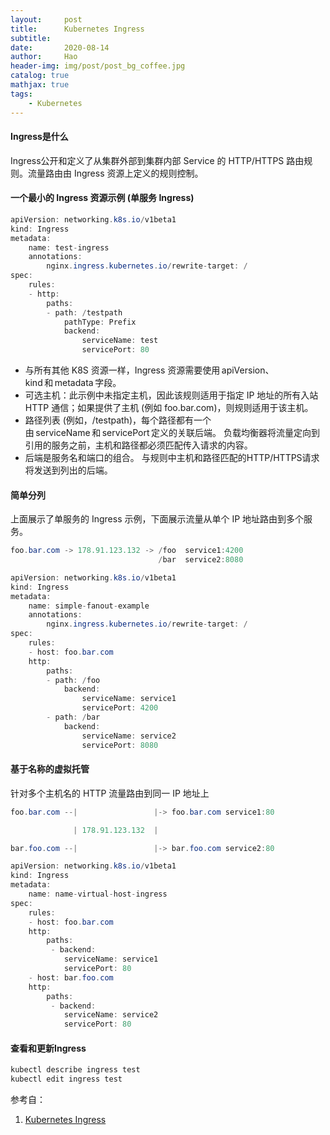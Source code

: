 ```yaml
---
layout:     post
title:      Kubernetes Ingress
subtitle:   
date:       2020-08-14
author:     Hao
header-img: img/post/post_bg_coffee.jpg
catalog: true
mathjax: true
tags:
    - Kubernetes
---
```


#### Ingress是什么

Ingress公开和定义了从集群外部到集群内部 Service 的 HTTP/HTTPS 路由规则。流量路由由 Ingress 资源上定义的规则控制。

#### 一个最小的 Ingress 资源示例 (单服务 Ingress)

```java
apiVersion: networking.k8s.io/v1beta1 
kind: Ingress 
metadata: 
    name: test-ingress 
    annotations: 
        nginx.ingress.kubernetes.io/rewrite-target: / 
spec: 
    rules: 
    - http: 
        paths: 
        - path: /testpath 
            pathType: Prefix 
            backend: 
                serviceName: test 
                servicePort: 80 
```

+ 与所有其他 K8S 资源一样，Ingress 资源需要使用 apiVersion、kind 和 metadata 字段。 
+ 可选主机：此示例中未指定主机，因此该规则适用于指定 IP 地址的所有入站 HTTP 通信；如果提供了主机 (例如 foo.bar.com)，则规则适用于该主机。 
+ 路径列表 (例如，/testpath)，每个路径都有一个由 serviceName 和 servicePort 定义的关联后端。 
负载均衡器将流量定向到引用的服务之前，主机和路径都必须匹配传入请求的内容。 
+ 后端是服务名和端口的组合。 与规则中主机和路径匹配的HTTP/HTTPS请求将发送到列出的后端。


#### 简单分列

上面展示了单服务的 Ingress 示例，下面展示流量从单个 IP 地址路由到多个服务。

```java
foo.bar.com -> 178.91.123.132 -> /foo  service1:4200 
                                 /bar  service2:8080 
```

```java
apiVersion: networking.k8s.io/v1beta1 
kind: Ingress
metadata: 
    name: simple-fanout-example 
    annotations: 
        nginx.ingress.kubernetes.io/rewrite-target: / 
spec: 
    rules: 
    - host: foo.bar.com 
    http: 
        paths: 
        - path: /foo 
            backend: 
                serviceName: service1 
                servicePort: 4200 
        - path: /bar 
            backend: 
                serviceName: service2 
                servicePort: 8080
```

#### 基于名称的虚拟托管
针对多个主机名的 HTTP 流量路由到同一 IP 地址上

```java
foo.bar.com --|                 |-> foo.bar.com service1:80 

              | 178.91.123.132  | 

bar.foo.com --|                 |-> bar.foo.com service2:80
``` 

```java
apiVersion: networking.k8s.io/v1beta1 
kind: Ingress 
metadata: 
    name: name-virtual-host-ingress 
spec: 
    rules: 
    - host: foo.bar.com 
    http: 
        paths: 
         - backend: 
            serviceName: service1 
            servicePort: 80 
    - host: bar.foo.com 
    http: 
        paths: 
         - backend: 
            serviceName: service2 
            servicePort: 80 
```

#### 查看和更新Ingress 
```java
kubectl describe ingress test 
kubectl edit ingress test 
```

参考自：
1. [Kubernetes Ingress](https://kubernetes.io/zh/docs/concepts/services-networking/ingress/)


